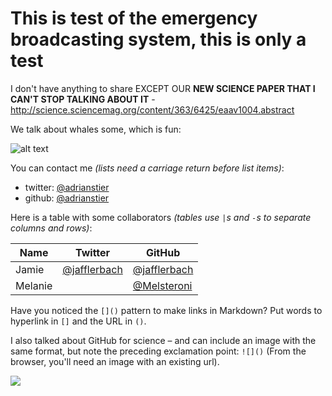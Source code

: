 # This is test of the emergency broadcasting system, this is only a test

I don't have anything to share EXCEPT OUR **NEW SCIENCE PAPER THAT I CAN'T STOP TALKING ABOUT IT** - http://science.sciencemag.org/content/363/6425/eaav1004.abstract

We talk about whales some, which is fun: 

![alt text](https://upload.wikimedia.org/wikipedia/commons/thumb/b/b8/Sperm_whale_pod.jpg/1599px-Sperm_whale_pod.jpg)


You can contact me *(lists need a carriage return before list items)*: 

- twitter: [@adrianstier](https://twitter.com/adrianstier)
- github: [@adrianstier](https://github.com/adrianstier)








Here is a table with some collaborators *(tables use `|`s and `-`s to separate columns and rows)*:


Name | Twitter | GitHub
-----|---------|--------
Jamie | [@jafflerbach](https://twitter.com/jafflerbach) | [@jafflerbach](https://github.com/jafflerbach)
Melanie |  | [@Melsteroni](https://github.com/Melsteroni)

Have you noticed the `[]()` pattern to make links in Markdown? Put words to hyperlink in `[]` and the URL in `()`. 

I also talked about GitHub for science – and can include an image with the same format, but note the preceding exclamation point: `![]()` (From the browser, you'll need an image with an existing url). 

![](https://octodex.github.com/images/labtocat.png)

